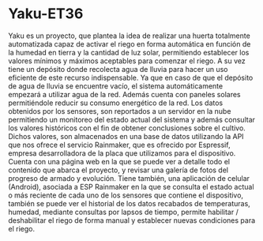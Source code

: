 # Yaku-ET36

Yaku es un proyecto, que plantea la idea de realizar una huerta totalmente automatizada capaz de activar el riego en forma automática en función de la humedad en tierra y la cantidad de luz solar, permitiendo establecer los valores mínimos y máximos aceptables para comenzar el riego. 
A su vez tiene un depósito donde recolecta agua de lluvia para hacer un uso eficiente de este recurso indispensable. Ya que en caso de que el depósito de agua de lluvia se encuentre vacío, el sistema automáticamente empezará a utilizar agua de la red. 
Además cuenta con paneles solares permitiéndole reducir su consumo energético de la red.
Los datos obtenidos por los sensores, son reportados a un servidor en la nube permitiendo un monitoreo del estado actual del sistema y además consultar los valores históricos con el fin de obtener conclusiones sobre el cultivo. Dichos valores, son almacenados en una base de datos utilizando la API que nos ofrece el servicio Rainmaker, que es ofrecido por Espressif, empresa desarrolladora de la placa que utilizamos para el dispositivo.
Cuenta con una página web en la que se puede ver a detalle todo el contenido que abarca el proyecto, y revisar una galería de fotos del progreso de armado y evolución. 
Tiene también, una aplicación de celular (Android), asociada a ESP Rainmaker  en la que se consulta el estado actual o más reciente de cada uno de los sensores que contiene el dispositivo, también se puede ver el historial de los datos recabados de temperaturas, humedad,  mediante consultas por lapsos de tiempo, permite habilitar / deshabilitar el riego de forma manual y establecer nuevas condiciones para el riego.
